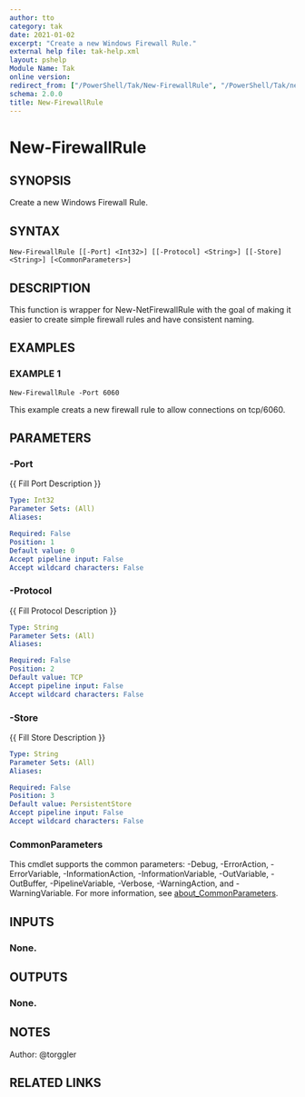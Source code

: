 ```yaml
---
author: tto
category: tak
date: 2021-01-02
excerpt: "Create a new Windows Firewall Rule."
external help file: tak-help.xml
layout: pshelp
Module Name: Tak
online version:
redirect_from: ["/PowerShell/Tak/New-FirewallRule", "/PowerShell/Tak/new-firewallrule", "/PowerShell/new-firewallrule"]
schema: 2.0.0
title: New-FirewallRule
---
```


# New-FirewallRule

## SYNOPSIS
Create a new Windows Firewall Rule.

## SYNTAX

```
New-FirewallRule [[-Port] <Int32>] [[-Protocol] <String>] [[-Store] <String>] [<CommonParameters>]
```

## DESCRIPTION
This function is wrapper for New-NetFirewallRule with the goal of making it easier to create simple firewall rules and have consistent naming.

## EXAMPLES

### EXAMPLE 1
```
New-FirewallRule -Port 6060
```

This example creats a new firewall rule to allow connections on tcp/6060.

## PARAMETERS

### -Port
{{ Fill Port Description }}

```yaml
Type: Int32
Parameter Sets: (All)
Aliases:

Required: False
Position: 1
Default value: 0
Accept pipeline input: False
Accept wildcard characters: False
```

### -Protocol
{{ Fill Protocol Description }}

```yaml
Type: String
Parameter Sets: (All)
Aliases:

Required: False
Position: 2
Default value: TCP
Accept pipeline input: False
Accept wildcard characters: False
```

### -Store
{{ Fill Store Description }}

```yaml
Type: String
Parameter Sets: (All)
Aliases:

Required: False
Position: 3
Default value: PersistentStore
Accept pipeline input: False
Accept wildcard characters: False
```

### CommonParameters
This cmdlet supports the common parameters: -Debug, -ErrorAction, -ErrorVariable, -InformationAction, -InformationVariable, -OutVariable, -OutBuffer, -PipelineVariable, -Verbose, -WarningAction, and -WarningVariable. For more information, see [about_CommonParameters](http://go.microsoft.com/fwlink/?LinkID=113216).

## INPUTS

### None.
## OUTPUTS

### None.
## NOTES
Author: @torggler

## RELATED LINKS
